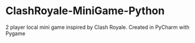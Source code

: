 # ClashRoyale-MiniGame-Python
2 player local mini game inspired by Clash Royale. Created in PyCharm with Pygame
